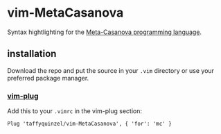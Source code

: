 # vim-MetaCasanova
Syntax hightlighting for the [Meta-Casanova programming language](https://github.com/vs-team/metacompiler "MC repository").

## installation
Download the repo and put the source in your `.vim` directory or use your preferred package manager.

### [vim-plug](https://github.com/junegunn/vim-plughttps://github.com/junegunn/vim-plug)
Add this to your `.vimrc` in the vim-plug section:
```vim
Plug 'taffyquinzel/vim-MetaCasanova', { 'for': 'mc' }
```


